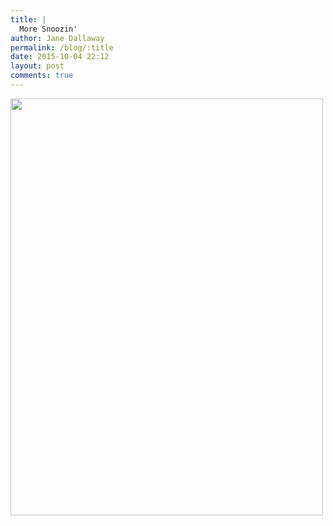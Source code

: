 ```yaml
---
title: |
  More Snoozin'
author: Jane Dallaway
permalink: /blog/:title
date: 2015-10-04 22:12
layout: post
comments: true
---
```


<div><a href="http://static.skitters.dallaway.com/tp_IMG_3875.JPG"><img src="http://static.skitters.dallaway.com/tp_thumb_IMG_3875.JPG" width="500" height="667"/></a></div>



  




      
